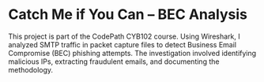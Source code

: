 # Catch Me if You Can – BEC Analysis
This project is part of the CodePath CYB102 course. 
Using Wireshark, I analyzed SMTP traffic in packet capture files to detect Business Email Compromise (BEC) phishing attempts. 
The investigation involved identifying malicious IPs, extracting fraudulent emails, and documenting the methodology.
